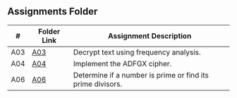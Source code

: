 ##  Assignments Folder

|   #   | Folder Link | Assignment Description |
| :---: | ----------- | ---------------------- |
|  A03  | [A03](https://github.com/sorandomchad/4663-Cryptography-Callender/edit/master/Assignments/A03) | Decrypt text using frequency analysis. |
|  A04  | [A04](https://github.com/sorandomchad/4663-Cryptography-Callender/tree/master/Assignments/A04) | Implement the ADFGX cipher. |
|  A06  | [A06](https://github.com/sorandomchad/4663-Cryptography-Callender/tree/master/Assignments/A06) | Determine if a number is prime or find its prime divisors. |

